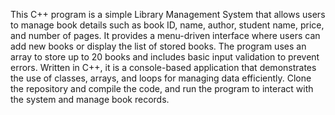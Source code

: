 This C++ program is a simple Library Management System that allows users to manage book details such as book ID, name, author, student name, price, and number of pages. It provides a menu-driven interface where users can add new books or display the list of stored books. The program uses an array to store up to 20 books and includes basic input validation to prevent errors. Written in C++, it is a console-based application that demonstrates the use of classes, arrays, and loops for managing data efficiently. Clone the repository and compile the code, and run the program to interact with the system and manage book records.
